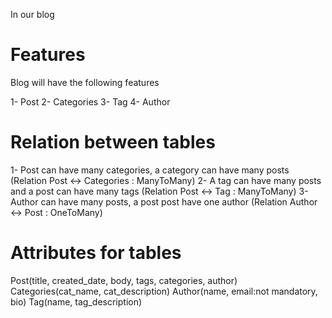 In our blog
 
Features 
==========
Blog will have the following features

1- Post
2- Categories
3- Tag
4- Author

Relation between tables
=======================

1- Post can have many categories, a  category can have many posts
(Relation Post <-> Categories : ManyToMany)
2- A tag can have many posts and a post can have many tags
(Relation Post <-> Tag : ManyToMany)
3- Author can have many posts, a post post have one author
(Relation Author <-> Post : OneToMany)

Attributes for tables
=====================

Post(title, created_date, body, tags, categories, author)
Categories(cat_name, cat_description)
Author(name, email:not mandatory, bio)
Tag(name, tag_description)

